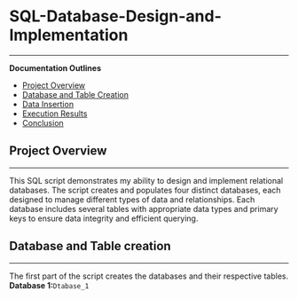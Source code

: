 # SQL-Database-Design-and-Implementation
---

**Documentation Outlines**

- [Project Overview](#project-overview)
- [Database and Table Creation](#database-and-table-creation)
- [Data Insertion](#data-insertion)
- [Execution Results](#execution-results)
- [Conclusion](#conclusion)

## Project Overview
---
This SQL script demonstrates my ability to design and implement relational databases. The script creates and populates four distinct databases, each designed to manage different types of data and relationships. Each database includes several tables with appropriate data types and primary keys to ensure data integrity and efficient querying.

## Database and Table creation
---
The first part of the script creates the databases and their respective tables.
**Database 1:**`Dtabase_1`
```
